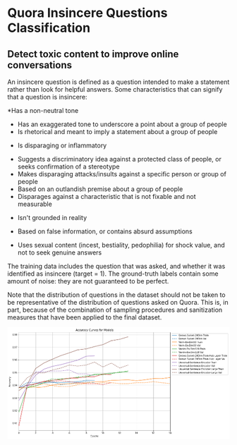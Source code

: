 # **Quora Insincere Questions Classification**
## Detect toxic content to improve online conversations

An insincere question is defined as a question intended to make a statement rather than look for helpful answers. Some characteristics that can signify that a question is insincere:

  *Has a non-neutral tone
-   Has an exaggerated tone to underscore a point about a group of people
-   Is rhetorical and meant to imply a statement about a group of people
*  Is disparaging or inflammatory
-   Suggests a discriminatory idea against a protected class of people, or seeks confirmation of a stereotype
-   Makes disparaging attacks/insults against a specific person or group of people
-   Based on an outlandish premise about a group of people
-   Disparages against a characteristic that is not fixable and not measurable
*  Isn't grounded in reality
-   Based on false information, or contains absurd assumptions
*  Uses sexual content (incest, bestiality, pedophilia) for shock value, and not to seek genuine answers


The training data includes the question that was asked, and whether it was identified as insincere (target = 1). The ground-truth labels contain some amount of noise: they are not guaranteed to be perfect.

Note that the distribution of questions in the dataset should not be taken to be representative of the distribution of questions asked on Quora. This is, in part, because of the combination of sampling procedures and sanitization measures that have been applied to the final dataset.




![alt text](https://github.com/vaasu2002/Natural-Language-Processing/blob/main/Transfer%20Learning/Projects/Quora%20Insincere%20Questions%20Classification/images/final_accuracy_matrics.png)
